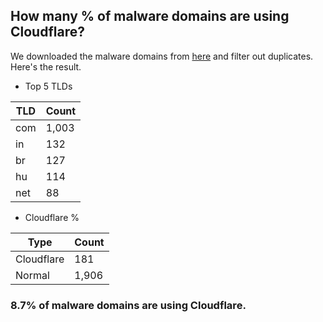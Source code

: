 ## How many % of malware domains are using Cloudflare?


We downloaded the malware domains from [here](https://urlhaus.abuse.ch) and filter out duplicates.
Here's the result.


[//]: # (start replacement)


- Top 5 TLDs

| TLD | Count |
| --- | --- |
| com | 1,003 |
| in | 132 |
| br | 127 |
| hu | 114 |
| net | 88 |


- Cloudflare %

| Type | Count |
| --- | --- |
| Cloudflare | 181 |
| Normal | 1,906 |


### 8.7% of malware domains are using Cloudflare.